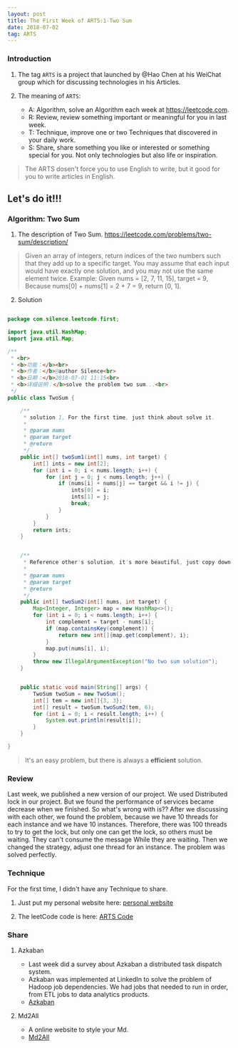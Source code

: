 ```yaml
---
layout: post
title: The First Week of ARTS:1-Two Sum
date: 2018-07-02
tag: ARTS
---
```


### Introduction
1. The tag `ARTS` is a project that launched by @Hao Chen at his WeiChat group which for discussing technologies in his Articles.

2. The meaning of `ARTS`:
   - A: Algorithm, solve an Algorithm each week at https://leetcode.com.
   - R: Review, review something important or meaningful for you in last week.
   - T: Technique, improve one or two Techniques that discovered in your daily work.
   - S: Share, share something you like or interested or something special for you. Not only technologies but also life or inspiration.


> The ARTS dosen't force you to use English to write, but it good for you to write articles in English.

## Let's do it!!!

### Algorithm: Two Sum
1. The description of Two Sum. https://leetcode.com/problems/two-sum/description/

> Given an array of integers, return indices of the two numbers such that they add up to a specific target.
> You may assume that each input would have exactly one solution, and you may not use the same element twice.
> Example:
> Given nums = \[2, 7, 11, 15\], target = 9,
> Because nums\[0\] + nums\[1\] = 2 + 7 = 9,
> return \[0, 1\].

2. Solution

```java

package com.silence.leetcode.first;

import java.util.HashMap;
import java.util.Map;

/**
 * <br>
 * <b>功能：</b><br>
 * <b>作者：</b>@author Silence<br>
 * <b>日期：</b>2018-07-01 11:15<br>
 * <b>详细说明：</b>solve the problem two sum...<br>
 */
public class TwoSum {

    /**
     * solution 1, For the first time, just think about solve it.
     *
     * @param nums
     * @param target
     * @return
     */
    public int[] twoSum1(int[] nums, int target) {
        int[] ints = new int[2];
        for (int i = 0; i < nums.length; i++) {
            for (int j = 0; j < nums.length; j++) {
                if (nums[i] + nums[j] == target && i != j) {
                    ints[0] = i;
                    ints[1] = j;
                    break;
                }
            }
        }
        return ints;
    }


    /**
     * Reference other's solution, it's more beautiful, just copy down and record it.
     *
     * @param nums
     * @param target
     * @return
     */
    public int[] twoSum2(int[] nums, int target) {
        Map<Integer, Integer> map = new HashMap<>();
        for (int i = 0; i < nums.length; i++) {
            int complement = target - nums[i];
            if (map.containsKey(complement)) {
                return new int[]{map.get(complement), i};
            }
            map.put(nums[i], i);
        }
        throw new IllegalArgumentException("No two sum solution");
    }


    public static void main(String[] args) {
        TwoSum twoSum = new TwoSum();
        int[] tem = new int[]{3, 3};
        int[] result = twoSum.twoSum2(tem, 6);
        for (int i = 0; i < result.length; i++) {
            System.out.println(result[i]);
        }
    }

}

```
> It's an easy problem, but there is always a **efficient** solution.

### Review
Last week, we published a new version of our project. We used Distributed lock in our project.
But we found the performance of services became decrease when we finished.
So what's wrong with is??
After we discussing with each other, we found the problem, because we have 10 threads for each instance and we have 10 instances. Therefore, there was 100
threads to try to get the lock, but only one can get the lock, so others must be waiting. They can't consume the message While they are waiting.
Then we changed the strategy, adjust one thread for an instance. The problem was solved perfectly.

### Technique
For the first time, I didn't have any Technique to share.
1. Just put my personal website here:
    [personal website](http://zxsilence.me/)

2. The leetCode code is here:
    [ARTS Code](https://github.com/zhuSilence/ARTS)


### Share
1. Azkaban
    - Last week did a survey about Azkaban a distributed task dispatch system.
    - Azkaban was implemented at LinkedIn to solve the problem of Hadoop job dependencies. We had jobs that needed to run in order, from ETL jobs to data analytics products.
    -  [Azkaban](http://zxsilence.me/2018/06/%E4%BB%BB%E5%8A%A1%E8%B0%83%E5%BA%A6Azkaban/)

2. Md2All
    - A online website to style your Md.
    - [Md2All](http://md.aclickall.com/)
